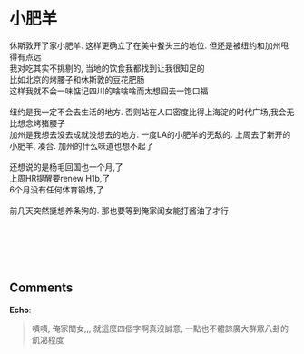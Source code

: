 # 小肥羊

<div id="msgcns!9884D0A402622CB2!4461" class="bvMsg"> 休斯敦开了家小肥羊. 这样更确立了在美中餐头三的地位. 但还是被纽约和加州甩得有点远<br />我对吃其实不挑剔的, 当地的饮食我都找到让我很知足的<br />比如北京的烤腰子和休斯敦的豆花肥肠<br />这样我就不会一味惦记四川的啥啥啥而太想回去一饱口福<br /><br />纽约是我一定不会去生活的地方. 否则站在人口密度比得上海淀的时代广场,我会无比想念烤猪腰子<br />加州是我想去没去成就没想去的地方. 一度LA的小肥羊的无敌的. 上周去了新开的小肥羊, 凑合. 加州的什么味道也想不起了<br /><br />还想说的是杨毛回国也一个月,了<br />上周HR提醒要renew H1b,了<br />6个月没有任何体育锻炼,了<br /><br />前几天突然挺想养条狗的. 那也要等到俺家闺女能打酱油了才行<br /><br /><br /><br /><br /> <br /></div>

## Comments

**Echo**:
> 嘖嘖, 俺家閨女,,, 就這麼四個字啊真沒誠意, 一點也不體諒廣大群眾八卦的飢渴程度

